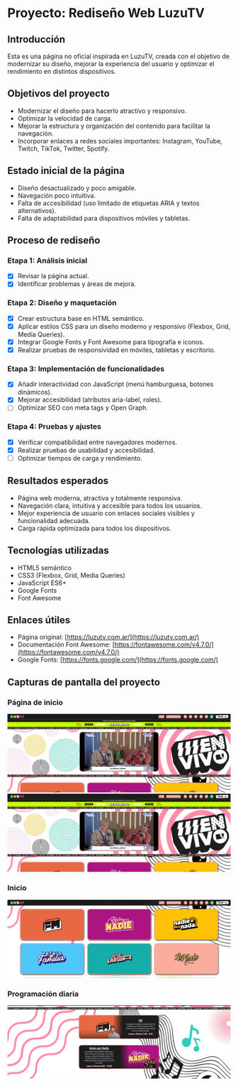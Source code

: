 # Proyecto: Rediseño Web LuzuTV

## Introducción
Esta es una página no oficial inspirada en LuzuTV, creada con el objetivo de modernizar su diseño, mejorar la experiencia del usuario y optimizar el rendimiento en distintos dispositivos.

## Objetivos del proyecto
- Modernizar el diseño para hacerlo atractivo y responsivo.
- Optimizar la velocidad de carga.
- Mejorar la estructura y organización del contenido para facilitar la navegación.
- Incorporar enlaces a redes sociales importantes: Instagram, YouTube, Twitch, TikTok, Twitter, Spotify.

## Estado inicial de la página
- Diseño desactualizado y poco amigable.
- Navegación poco intuitiva.
- Falta de accesibilidad (uso limitado de etiquetas ARIA y textos alternativos).
- Falta de adaptabilidad para dispositivos móviles y tabletas.

## Proceso de rediseño

### Etapa 1: Análisis inicial
- [x] Revisar la página actual.
- [x] Identificar problemas y áreas de mejora.

### Etapa 2: Diseño y maquetación
- [x] Crear estructura base en HTML semántico.
- [x] Aplicar estilos CSS para un diseño moderno y responsivo (Flexbox, Grid, Media Queries).
- [x] Integrar Google Fonts y Font Awesome para tipografía e iconos.
- [x] Realizar pruebas de responsividad en móviles, tabletas y escritorio.

### Etapa 3: Implementación de funcionalidades
- [x] Añadir interactividad con JavaScript (menú hamburguesa, botones dinámicos).
- [x] Mejorar accesibilidad (atributos aria-label, roles).
- [ ] Optimizar SEO con meta tags y Open Graph.

### Etapa 4: Pruebas y ajustes
- [x] Verificar compatibilidad entre navegadores modernos.
- [x] Realizar pruebas de usabilidad y accesibilidad.
- [ ] Optimizar tiempos de carga y rendimiento.

## Resultados esperados
- Página web moderna, atractiva y totalmente responsiva.
- Navegación clara, intuitiva y accesible para todos los usuarios.
- Mejor experiencia de usuario con enlaces sociales visibles y funcionalidad adecuada.
- Carga rápida optimizada para todos los dispositivos.

## Tecnologías utilizadas
- HTML5 semántico
- CSS3 (Flexbox, Grid, Media Queries)
- JavaScript ES6+
- Google Fonts
- Font Awesome

## Enlaces útiles
- Página original: [https://luzutv.com.ar/](https://luzutv.com.ar/)
- Documentación Font Awesome: [https://fontawesome.com/v4.7.0/](https://fontawesome.com/v4.7.0/)
- Google Fonts: [https://fonts.google.com/](https://fonts.google.com/)

## Capturas de pantalla del proyecto
### Página de inicio
![Presentación Inicio](img\readme\presentacion-inicio.png)
![Programación Diaria Inicio](img\readme\presentacion-inicio.png)

### Inicio
![Galería](img\readme\galeria.png)

### Programación diaria
![Programación Diaria](img\readme\programacion-diaria.png)

